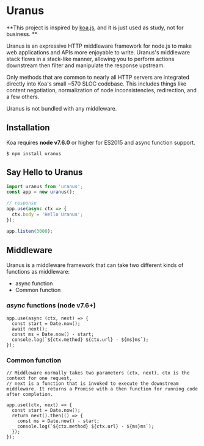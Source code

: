 # Uranus

**This project is inspired by [koa.js](<https://github.com/koajs/koa>), and it is just used as study, not for business. **

Uranus is an expressive HTTP middleware framework for node.js to make web applications and APIs more enjoyable to write. Uranus's middleware stack flows in a stack-like manner, allowing you to perform actions downstream then filter and manipulate the response upstream.

Only methods that are common to nearly all HTTP servers are integrated directly into Koa's small ~570 SLOC codebase. This includes things like content negotiation, normalization of node inconsistencies, redirection, and a few others.

Uranus is not bundled with any middleware.

## Installation

Koa requires **node v7.6.0** or higher for ES2015 and async function support.

```
$ npm install uranus
```

## Say Hello to Uranus

```typescript
import uranus from 'uranus';
const app = new uranus();

// response
app.use(async ctx => {
  ctx.body = 'Hello Uranus';
});

app.listen(3000);
```

## Middleware

Uranus is a middleware framework that can take two different kinds of functions as middleware:

* async function
* Common function

### *async* functions (node v7.6+)

```
app.use(async (ctx, next) => {
  const start = Date.now();
  await next();
  const ms = Date.now() - start;
  console.log(`${ctx.method} ${ctx.url} - ${ms}ms`);
});
```

### Common function

```
// Middleware normally takes two parameters (ctx, next), ctx is the context for one request,
// next is a function that is invoked to execute the downstream middleware. It returns a Promise with a then function for running code after completion.

app.use((ctx, next) => {
  const start = Date.now();
  return next().then(() => {
    const ms = Date.now() - start;
    console.log(`${ctx.method} ${ctx.url} - ${ms}ms`);
  });
});
```